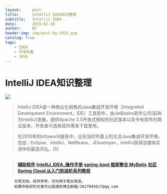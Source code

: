 ```yaml
---
layout:     post
title:      IntelliJ IDEA知识整理
subtitle:   IntelliJ IDEA
date:       2019-02-28
author:     BY
header-img: img/post-bg-2015.jpg
catalog: true
tags:
    - IDEA
    - 开发利器
    - JAVA
---
```


# IntelliJ IDEA知识整理
![](https://confluence.jetbrains.com/download/attachments/10818/IDEADEV?version=6&modificationDate=1449747979000&api=v2)
> IntelliJ IDEA是一种商业化销售的Java集成开发环境（Integrated Development  Environment，IDE）工具软件，由JetBrains软件公司(前称为IntelliJ)发展，提供Apache 2.0开放式授权的社区版本以及专有软件的商业版本，开发者可选择其所需来下载使用。

>在2010年的Infoworld报告中，比较当时市面上的主流Java集成开发环境，包括：Eclipse、IntelliJ、NetBeans、JDeveloper，IntelliJ获得该媒体实测中的最高评比。[5]

##
>[**辅助软件**](http://114.116.66.50:8081/file/software_01.rar)
>[**IntelliJ_IDEA_操作手册**](http://114.116.66.50:8081/file/IntelliJ_IDEA_操作手册.pdf)
>[**spring-boot 框架整合 MyBatis**](https://segmentfault.com/a/1190000014064512)
>[**社区 Spring Cloud 从入门到进阶系列教程**](http://www.spring4all.com/article/320)

```
    分享文档，经供参考。切勿用于商业用途。
    如果你有好的文章可以投递到博主邮箱:2627045617@qq.com
```
